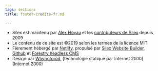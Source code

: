```yaml
---
tags: sections
title: footer-credits-fr.md

---
```

* Silex est maintenu par [Alex Hoyau](https://github.com/lexoyo "Alex Hoyau on github") et les [contributeurs de Silex](https://github.com/silexlabs/Silex/graphs/contributors "silex contributeurs") depuis 2009
* Le contenu de ce site est ©2019 selon les termes de la licence MIT
* Fièrement hébergé par [Netlify](https://www.netlify.com/ "Hosted by netlify"), propulsé par [Silex Website Builder](https://www.silex.me/ "Silex free website builder"), [Github](https://github.com/ "powered github") et [Forestry headless CMS](https://forestry.io/ "Forestry")
* Design par [Whynotprod](https://www.whynotprod.com/ "Whynotprod website design"), [technologie statique par Internet 2000](Internet 2000)